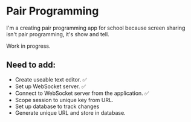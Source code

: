 # Pair Programming #

I'm a creating pair programming app for school because screen sharing isn't pair programming, it's show and tell.

Work in progress.

## Need to add: ##
- Create useable text editor. ✅
- Set up WebSocket server. ✅
- Connect to WebSocket server from the application. ✅
- Scope session to unique key from URL.
- Set up database to track changes
- Generate unique URL and store in database.
